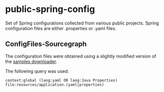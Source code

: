 # public-spring-config

Set of Spring configurations collected from various public projects.
Spring configuration files are either .properties or .yaml files.

## ConfigFiles-Sourcegraph
The configuration files were obtained using a slightly modified version of the [samples downloader](https://github.com/SonarSource/languages-experimental-tooling/tree/master/personal/gaetan-ferry/samples_downloader).

The following query was used:
```
context:global (lang:yaml OR lang:Java Properties) file:resources/application.(yaml|properties)
```
